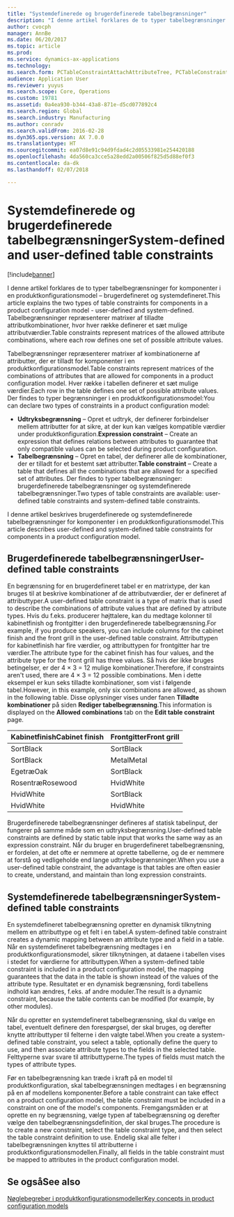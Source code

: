 ```yaml
---
title: "Systemdefinerede og brugerdefinerede tabelbegrænsninger"
description: "I denne artikel forklares de to typer tabelbegrænsninger for komponenter i en produktkonfigurationsmodel – brugerdefineret og systemdefineret. Tabelbegrænsninger repræsenterer matrixer af tilladte attributkombinationer, hvor hver række definerer et sæt mulige attributværdier."
author: cvocph
manager: AnnBe
ms.date: 06/20/2017
ms.topic: article
ms.prod: 
ms.service: dynamics-ax-applications
ms.technology: 
ms.search.form: PCTableConstraintAttachAttributeTree, PCTableConstraintColumnSystem, PCTableConstraintContentUserDef, PCTableConstraintDefinition, PCTableConstraintWizard
audience: Application User
ms.reviewer: yuyus
ms.search.scope: Core, Operations
ms.custom: 19781
ms.assetid: 0a4ea930-b344-43a8-871e-d5cd077892c4
ms.search.region: Global
ms.search.industry: Manufacturing
ms.author: conradv
ms.search.validFrom: 2016-02-28
ms.dyn365.ops.version: AX 7.0.0
ms.translationtype: HT
ms.sourcegitcommit: ea07d8e91c94d9fdad4c2d05533981e254420188
ms.openlocfilehash: 4da560ca3cce5a28edd2a00506f825d5d88ef0f3
ms.contentlocale: da-dk
ms.lasthandoff: 02/07/2018

---
```


# <a name="system-defined-and-user-defined-table-constraints"></a><span data-ttu-id="4739c-104">Systemdefinerede og brugerdefinerede tabelbegrænsninger</span><span class="sxs-lookup"><span data-stu-id="4739c-104">System-defined and user-defined table constraints</span></span>

[!include[banner](../includes/banner.md)]


<span data-ttu-id="4739c-105">I denne artikel forklares de to typer tabelbegrænsninger for komponenter i en produktkonfigurationsmodel – brugerdefineret og systemdefineret.</span><span class="sxs-lookup"><span data-stu-id="4739c-105">This article explains the two types of table constraints for components in a product configuration model -  user-defined and system-defined.</span></span> <span data-ttu-id="4739c-106">Tabelbegrænsninger repræsenterer matrixer af tilladte attributkombinationer, hvor hver række definerer et sæt mulige attributværdier.</span><span class="sxs-lookup"><span data-stu-id="4739c-106">Table constraints represent matrices of the allowed attribute combinations, where each row defines one set of possible attribute values.</span></span>

<span data-ttu-id="4739c-107">Tabelbegrænsninger repræsenterer matrixer af kombinationerne af attributter, der er tilladt for komponenter i en produktkonfigurationsmodel.</span><span class="sxs-lookup"><span data-stu-id="4739c-107">Table constraints represent matrices of the combinations of attributes that are allowed for components in a product configuration model.</span></span> <span data-ttu-id="4739c-108">Hver række i tabellen definerer et sæt mulige værdier.</span><span class="sxs-lookup"><span data-stu-id="4739c-108">Each row in the table defines one set of possible attribute values.</span></span> <span data-ttu-id="4739c-109">Der findes to typer begrænsninger i en produktkonfigurationsmodel:</span><span class="sxs-lookup"><span data-stu-id="4739c-109">You can declare two types of constraints in a product configuration model:</span></span>

-   <span data-ttu-id="4739c-110">**Udtryksbegrænsning** – Opret et udtryk, der definerer forbindelser mellem attributter for at sikre, at der kun kan vælges kompatible værdier under produktkonfiguration.</span><span class="sxs-lookup"><span data-stu-id="4739c-110">**Expression constraint** – Create an expression that defines relations between attributes to guarantee that only compatible values can be selected during product configuration.</span></span>
-   <span data-ttu-id="4739c-111">**Tabelbegrænsning** – Opret en tabel, der definerer alle de kombinationer, der er tilladt for et bestemt sæt attributter.</span><span class="sxs-lookup"><span data-stu-id="4739c-111">**Table constraint** – Create a table that defines all the combinations that are allowed for a specified set of attributes.</span></span> <span data-ttu-id="4739c-112">Der findes to typer tabelbegrænsninger: brugerdefinerede tabelbegrænsninger og systemdefinerede tabelbegrænsninger.</span><span class="sxs-lookup"><span data-stu-id="4739c-112">Two types of table constraints are available: user-defined table constraints and system-defined table constraints.</span></span>

<span data-ttu-id="4739c-113">I denne artikel beskrives brugerdefinerede og systemdefinerede tabelbegrænsninger for komponenter i en produktkonfigurationsmodel.</span><span class="sxs-lookup"><span data-stu-id="4739c-113">This article describes user-defined and system-defined table constraints for components in a product configuration model.</span></span>

## <a name="user-defined-table-constraints"></a><span data-ttu-id="4739c-114">Brugerdefinerede tabelbegrænsninger</span><span class="sxs-lookup"><span data-stu-id="4739c-114">User-defined table constraints</span></span>
<span data-ttu-id="4739c-115">En begrænsning for en brugerdefineret tabel er en matrixtype, der kan bruges til at beskrive kombinationer af de attributværdier, der er defineret af attributtyper.</span><span class="sxs-lookup"><span data-stu-id="4739c-115">A user-defined table constraint is a type of matrix that is used to describe the combinations of attribute values that are defined by attribute types.</span></span> <span data-ttu-id="4739c-116">Hvis du f.eks. producerer højttalere, kan du medtage kolonner til kabinetfinish og frontgitter i den brugerdefinerede tabelbegrænsning.</span><span class="sxs-lookup"><span data-stu-id="4739c-116">For example, if you produce speakers, you can include columns for the cabinet finish and the front grill in the user-defined table constraint.</span></span> <span data-ttu-id="4739c-117">Attributtypen for kabinetfinish har fire værdier, og attributtypen for frontgitter har tre værdier.</span><span class="sxs-lookup"><span data-stu-id="4739c-117">The attribute type for the cabinet finish has four values, and the attribute type for the front grill has three values.</span></span> <span data-ttu-id="4739c-118">Så hvis der ikke bruges betingelser, er der 4 × 3 = 12 mulige kombinationer.</span><span class="sxs-lookup"><span data-stu-id="4739c-118">Therefore, if constraints aren't used, there are 4 × 3 = 12 possible combinations.</span></span> <span data-ttu-id="4739c-119">Men i dette eksempel er kun seks tilladte kombinationer, som vist i følgende tabel.</span><span class="sxs-lookup"><span data-stu-id="4739c-119">However, in this example, only six combinations are allowed, as shown in the following table.</span></span> <span data-ttu-id="4739c-120">Disse oplysninger vises under fanen **Tilladte kombinationer** på siden **Rediger tabelbegrænsning**.</span><span class="sxs-lookup"><span data-stu-id="4739c-120">This information is displayed on the **Allowed combinations** tab on the **Edit table constraint** page.</span></span>

| <span data-ttu-id="4739c-121">Kabinetfinish</span><span class="sxs-lookup"><span data-stu-id="4739c-121">Cabinet finish</span></span> | <span data-ttu-id="4739c-122">Frontgitter</span><span class="sxs-lookup"><span data-stu-id="4739c-122">Front grill</span></span> |
|----------------|-------------|
| <span data-ttu-id="4739c-123">Sort</span><span class="sxs-lookup"><span data-stu-id="4739c-123">Black</span></span>          | <span data-ttu-id="4739c-124">Sort</span><span class="sxs-lookup"><span data-stu-id="4739c-124">Black</span></span>       |
| <span data-ttu-id="4739c-125">Sort</span><span class="sxs-lookup"><span data-stu-id="4739c-125">Black</span></span>          | <span data-ttu-id="4739c-126">Metal</span><span class="sxs-lookup"><span data-stu-id="4739c-126">Metal</span></span>       |
| <span data-ttu-id="4739c-127">Egetræ</span><span class="sxs-lookup"><span data-stu-id="4739c-127">Oak</span></span>            | <span data-ttu-id="4739c-128">Sort</span><span class="sxs-lookup"><span data-stu-id="4739c-128">Black</span></span>       |
| <span data-ttu-id="4739c-129">Rosentræ</span><span class="sxs-lookup"><span data-stu-id="4739c-129">Rosewood</span></span>       | <span data-ttu-id="4739c-130">Hvid</span><span class="sxs-lookup"><span data-stu-id="4739c-130">White</span></span>       |
| <span data-ttu-id="4739c-131">Hvid</span><span class="sxs-lookup"><span data-stu-id="4739c-131">White</span></span>          | <span data-ttu-id="4739c-132">Sort</span><span class="sxs-lookup"><span data-stu-id="4739c-132">Black</span></span>       |
| <span data-ttu-id="4739c-133">Hvid</span><span class="sxs-lookup"><span data-stu-id="4739c-133">White</span></span>          | <span data-ttu-id="4739c-134">Hvid</span><span class="sxs-lookup"><span data-stu-id="4739c-134">White</span></span>       |

<span data-ttu-id="4739c-135">Brugerdefinerede tabelbegrænsninger defineres af statisk tabelinput, der fungerer på samme måde som en udtryksbegrænsning.</span><span class="sxs-lookup"><span data-stu-id="4739c-135">User-defined table constraints are defined by static table input that works the same way as an expression constraint.</span></span> <span data-ttu-id="4739c-136">Når du bruger en brugerdefineret tabelbegrænsning, er fordelen, at det ofte er nemmere at oprette tabellerne, og de er nemmere at forstå og vedligeholde end lange udtryksbegrænsninger.</span><span class="sxs-lookup"><span data-stu-id="4739c-136">When you use a user-defined table constraint, the advantage is that tables are often easier to create, understand, and maintain than long expression constraints.</span></span>

## <a name="system-defined-table-constraints"></a><span data-ttu-id="4739c-137">Systemdefinerede tabelbegrænsninger</span><span class="sxs-lookup"><span data-stu-id="4739c-137">System-defined table constraints</span></span>
<span data-ttu-id="4739c-138">En systemdefineret tabelbegrænsning opretter en dynamisk tilknytning mellem en attributtype og et felt i en tabel.</span><span class="sxs-lookup"><span data-stu-id="4739c-138">A system-defined table constraint creates a dynamic mapping between an attribute type and a field in a table.</span></span> <span data-ttu-id="4739c-139">Når en systemdefineret tabelbegrænsning medtages i en produktkonfigurationsmodel, sikrer tilknytningen, at dataene i tabellen vises i stedet for værdierne for attributtypen.</span><span class="sxs-lookup"><span data-stu-id="4739c-139">When a system-defined table constraint is included in a product configuration model, the mapping guarantees that the data in the table is shown instead of the values of the attribute type.</span></span> <span data-ttu-id="4739c-140">Resultatet er en dynamisk begrænsning, fordi tabellens indhold kan ændres, f.eks. af andre moduler.</span><span class="sxs-lookup"><span data-stu-id="4739c-140">The result is a dynamic constraint, because the table contents can be modified (for example, by other modules).</span></span>  

<span data-ttu-id="4739c-141">Når du opretter en systemdefineret tabelbegrænsning, skal du vælge en tabel, eventuelt definere den forespørgsel, der skal bruges, og derefter knytte attributtyper til felterne i den valgte tabel.</span><span class="sxs-lookup"><span data-stu-id="4739c-141">When you create a system-defined table constraint, you select a table, optionally define the query to use, and then associate attribute types to the fields in the selected table.</span></span> <span data-ttu-id="4739c-142">Felttyperne svar svare til attributtyperne.</span><span class="sxs-lookup"><span data-stu-id="4739c-142">The types of fields must match the types of attribute types.</span></span>  

<span data-ttu-id="4739c-143">Før en tabelbegrænsning kan træde i kraft på en model til produktkonfiguration, skal tabelbegrænsningen medtages i en begrænsning på en af modellens komponenter.</span><span class="sxs-lookup"><span data-stu-id="4739c-143">Before a table constraint can take effect on a product configuration model, the table constraint must be included in a constraint on one of the model's components.</span></span> <span data-ttu-id="4739c-144">Fremgangsmåden er at oprette en ny begrænsning, vælge typen af tabelbegrænsning og derefter vælge den tabelbegrænsningsdefinition, der skal bruges.</span><span class="sxs-lookup"><span data-stu-id="4739c-144">The procedure is to create a new constraint, select the table constraint type, and then select the table constraint definition to use.</span></span> <span data-ttu-id="4739c-145">Endelig skal alle felter i tabelbegrænsningen knyttes til attributterne i produktkonfigurationsmodellen.</span><span class="sxs-lookup"><span data-stu-id="4739c-145">Finally, all fields in the table constraint must be mapped to attributes in the product configuration model.</span></span>

<a name="see-also"></a><span data-ttu-id="4739c-146">Se også</span><span class="sxs-lookup"><span data-stu-id="4739c-146">See also</span></span>
--------

[<span data-ttu-id="4739c-147">Nøglebegreber i produktkonfigurationsmodeller</span><span class="sxs-lookup"><span data-stu-id="4739c-147">Key concepts in product configuration models</span></span>](product-configuration-models.md)




